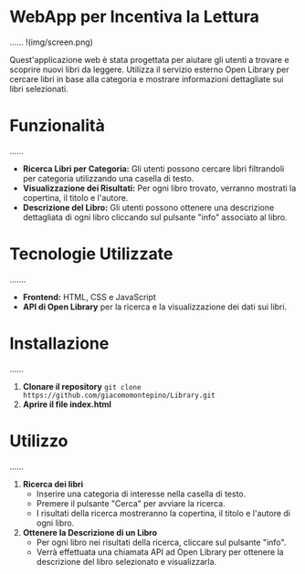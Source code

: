 # WebApp per Incentiva la Lettura 
...... 
!(img/screen.png) 

Quest'applicazione web è stata progettata per aiutare gli utenti a trovare e scoprire nuovi libri da leggere. Utilizza il servizio esterno Open Library per cercare libri in base alla categoria e mostrare informazioni dettagliate sui libri selezionati. 

# Funzionalità
......
- **Ricerca Libri per Categoria:** Gli utenti possono cercare libri filtrandoli per categoria utilizzando una casella di testo. 
- **Visualizzazione dei Risultati:** Per ogni libro trovato, verranno mostrati la copertina, il titolo e l'autore. 
- **Descrizione del Libro:** Gli utenti possono ottenere una descrizione dettagliata di ogni libro cliccando sul pulsante "info" associato al libro. 

# Tecnologie Utilizzate 
.......
- **Frontend:** HTML, CSS e JavaScript
- **API di Open Library** per la ricerca e la visualizzazione dei dati sui libri. 

# Installazione 
......
1. **Clonare il repository** 
`git clone https://github.com/giacomomontepino/Library.git` 
2. **Aprire il file index.html** 

# Utilizzo
......
1. **Ricerca dei libri**
    - Inserire una categoria di interesse nella casella di testo. 
    - Premere il pulsante "Cerca" per avviare la ricerca. 
    - I risultati della ricerca mostreranno la copertina, il titolo e l'autore di ogni libro. 
2. **Ottenere la Descrizione di un Libro**
    - Per ogni libro nei risultati della ricerca, cliccare sul pulsante "info".
    - Verrà effettuata una chiamata API ad Open Library per ottenere la descrizione del libro selezionato e visualizzarla. 

